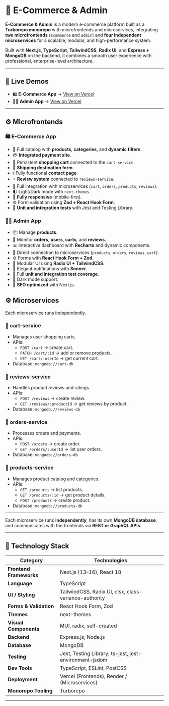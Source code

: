 # 🛒 E-Commerce & Admin

**E-Commerce & Admin** is a modern e-commerce platform built as a **Turborepo monorepo** with microfrontends and microservices, integrating **two microfrontends** (`ecommerce` and `admin`) and **four independent microservices** for a scalable, modular, and high-performance system.

Built with **Next.js**, **TypeScript**, **TailwindCSS**, **Radix UI**, and **Express + MongoDB** on the backend, it combines a smooth user experience with professional, enterprise-level architecture.

---

## 🚀 Live Demos

- 🛍️ **E-Commerce App** → [View on Vercel](https://ecommerce-app.vercel.app)
- 🧑‍💼 **Admin App** → [View on Vercel](https://e-commerce-admin-two-chi.vercel.app/)

---

## ⚙️ Microfrontends

### 🛍️ **E-Commerce App**

- 🏪 Full catalog with **products**, **categories**, and **dynamic filters**.
- 💳 **Integrated payment site**.
- 🛒 Persistent **shopping cart** connected to the `cart-service`.
- 🚚 **Shipping destination form**.
- 📞 Fully functional **contact page**.
- ⭐ **Review system** connected to `reviews-service`.
- 🔗 Full integration with microservices (`cart`, `orders`, `products`, `reviews`).
- 🌓 Light/Dark mode with `next-themes`.
- 📱 **Fully responsive** (mobile-first).
- ⚙️ Form validation using **Zod + React Hook Form**.
- 🧪 **Unit and integration tests** with Jest and Testing Library.

### 🧑‍💼 **Admin App**

- 📦 Manage **products**.
- 🧾 Monitor **orders**, **users**, **carts**, and **reviews**.
- 📊 Interactive dashboard with **Recharts** and dynamic components.
- 🔐 Direct connection to microservices (`products`, `orders`, `reviews`, `cart`).
- ⚙️ Forms with **React Hook Form + Zod**.
- 🧱 Modular UI using **Radix UI + TailwindCSS**.
- 💬 Elegant notifications with **Sonner**.
- 🧪 Full **unit and integration test coverage**.
- 🌙 Dark mode support.
- 🧭 **SEO optimized** with Next.js.

## ⚙️ Microservices

Each microservice runs independently.

### 🧩 **cart-service**

- Manages user shopping carts.
- APIs:
  - `POST /cart` → create cart.
  - `PATCH /cart/:id` → add or remove products.
  - `GET /cart/:userId` → get current cart.
- Database: `mongodb://cart-db`

### 🧩 **reviews-service**

- Handles product reviews and ratings.
- APIs:
  - `POST /reviews` → create review.
  - `GET /reviews/:productId` → get reviews by product.
- Database: `mongodb://reviews-db`

### 🧩 **orders-service**

- Processes orders and payments.
- APIs:
  - `POST /orders` → create order.
  - `GET /orders/:userId` → list user orders.
- Database: `mongodb://orders-db`

### 🧩 **products-service**

- Manages product catalog and categories.
- APIs:
  - `GET /products` → list products.
  - `GET /products/:id` → get product details.
  - `POST /products` → create product.
- Database: `mongodb://products-db`

---

Each microservice runs **independently**, has its own **MongoDB database**, and communicates with the frontends via **REST or GraphQL APIs**.

---

## 🧠 Technology Stack

| Category                | Technologies                                           |
| ----------------------- | ------------------------------------------------------ |
| **Frontend Frameworks** | Next.js (13–16), React 18                              |
| **Language**            | TypeScript                                             |
| **UI / Styling**        | TailwindCSS, Radix UI, clsx, class-variance-authority  |
| **Forms & Validation**  | React Hook Form, Zod                                   |
| **Themes**              | next-themes                                            |
| **Visual Components**   | MUI, radix, self-created                               |
| **Backend**             | Express.js, Node.js                                    |
| **Database**            | MongoDB                                                |
| **Testing**             | Jest, Testing Library, ts-jest, jest-environment-jsdom |
| **Dev Tools**           | TypeScript, ESLint, PostCSS                            |
| **Deployment**          | Vercel (Frontends), Render / (Microservices)           |
| **Monorepo Tooling**    | Turborepo                                              |

---
